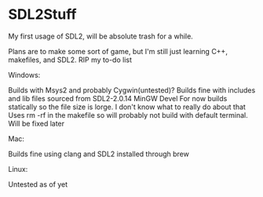 # SDL2Stuff
My first usage of SDL2, will be absolute trash for a while.


Plans are to make some sort of game, but I'm still just learning C++, makefiles, and SDL2. RIP my to-do list


Windows:

Builds with Msys2 and probably Cygwin(untested)?
Builds fine with includes and lib files sourced from SDL2-2.0.14 MinGW Devel
For now builds statically so the file size is lorge. I don't know what to really do about that
Uses rm -rf in the makefile so will probably not build with default terminal. Will be fixed later

Mac:

Builds fine using clang and SDL2 installed through brew

Linux:

Untested as of yet